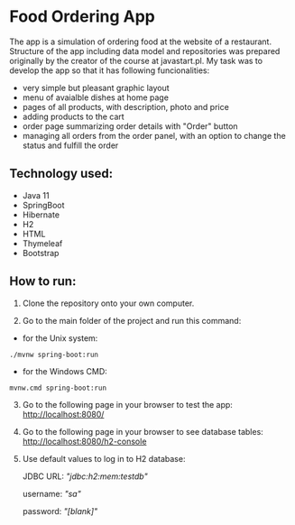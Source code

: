 # **Food Ordering App**

The app is a simulation of ordering food at the website of a restaurant. Structure of the app including data model and repositories was prepared originally by the creator of the course at javastart.pl. My task was to develop the app so that it has following funcionalities:
* very simple but pleasant graphic layout
* menu of avaialble dishes at home page
* pages of all products, with description, photo and price
* adding products to the cart
* order page summarizing order details with "Order" button
* managing all orders from the order panel, with an option to change the status and fulfill the order

## **Technology used:**
* Java 11
* SpringBoot
* Hibernate
* H2
* HTML
* Thymeleaf
* Bootstrap

## **How to run:**
1. Clone the repository onto your own computer.

2. Go to the main folder of the project and run this command:

* for the Unix system:
```
./mvnw spring-boot:run
```
* for the Windows CMD:
```
mvnw.cmd spring-boot:run
```

3. Go to the following page in your browser to test the app: [http://localhost:8080/](http://localhost:8080/)

4. Go to the following page in your browser to see database tables: [http://localhost:8080/h2-console](http://localhost:8080/h2-console)

5. Use default values to log in to H2 database:

   JDBC URL: *"jdbc:h2:mem:testdb"*

   username: *"sa"*

   password: *"[blank]"*
